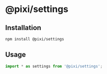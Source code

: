 # @pixi/settings

## Installation

```bash
npm install @pixi/settings
```

## Usage

```js
import * as settings from '@pixi/settings';
```